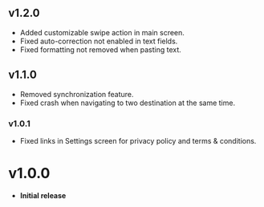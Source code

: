 ## v1.2.0
- Added customizable swipe action in main screen.
- Fixed auto-correction not enabled in text fields.
- Fixed formatting not removed when pasting text.

## v1.1.0
- Removed synchronization feature.
- Fixed crash when navigating to two destination at the same time.

### v1.0.1
- Fixed links in Settings screen for privacy policy and terms & conditions.

# v1.0.0
- **Initial release**
